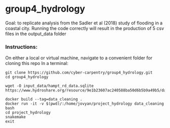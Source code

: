 # group4_hydrology
Goal: to replicate analysis from the Sadler et al (2018) study of flooding in a coastal city. Running the code correctly will result in the production of 5 csv files in the output_data folder

### Instructions:
On either a local or virtual machine, navigate to a convenient folder for cloning this repo
In a terminal:
```
git clone https://github.com/cyber-carpentry/group4_hydrology.git
cd group4_hydrology

wget -O input_data/hampt_rd_data.sqlite https://www.hydroshare.org/resource/9e1b23607ac240588ba50d6b5b9a49b5/data/contents/hampt_rd_data.sqlite

docker build --tag=data_cleaning . 
docker run -it -v $(pwd)/:/home/jovyan/project_hydrology data_cleaning bash
cd project_hydrology
snakemake
exit
```
